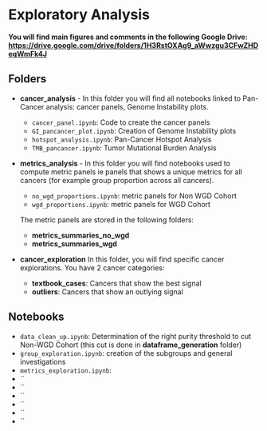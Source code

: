 # Exploratory Analysis

**You will find main figures and comments in the following Google Drive:
https://drive.google.com/drive/folders/1H3RstOXAg9_aWwzgu3CFwZHDeqWmFk4J**


## Folders


* **cancer_analysis** -
In this folder you will find all notebooks linked to Pan-Cancer analysis: cancer panels, Genome Instability plots.
  * `cancer_panel.ipynb`: Code to create the cancer panels
  * `GI_pancancer_plot.ipynb`: Creation of Genome Instability plots
  * `hotspot_analysis.ipynb`: Pan-Cancer Hotspot Analysis
  * `TMB_pancancer.ipynb`: Tumor Mutational Burden Analysis
  

* **metrics_analysis** -
In this folder you will find notebooks used to compute metric panels ie panels that shows a unique metrics for all cancers (for example group proportion across all cancers).
  * `no_wgd_proportions.ipynb`: metric panels for Non WGD Cohort
  * `wgd_proportions.ipynb`: metric panels for WGD Cohort
  
  The metric panels are stored in the following folders:
    * **metrics_summaries_no_wgd**
    * **metrics_summaries_wgd**
  

* **cancer_exploration**
In this folder, you will find specific cancer explorations. You have 2 cancer categories:
  * **textbook_cases**: Cancers that show the best signal
  * **outliers**: Cancers that show an outlying signal


## Notebooks

* `data_clean_up.ipynb`: Determination of the right purity threshold to cut Non-WGD Cohort (this cut is done in **dataframe_generation** folder)
* `group_exploration.ipynb`: creation of the subgroups and general investigations
* `metrics_exploration.ipynb`: 
* ``
* ``
* ``
* ``
* ``
* ``
